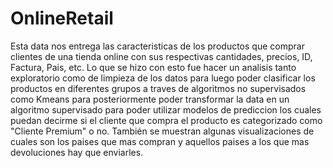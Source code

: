 # OnlineRetail
Esta data nos entrega las caracteristicas de los productos que comprar clientes de una tienda online con sus respectivas cantidades, precios, ID, Factura, Pais, etc. 
Lo que se hizo con esto fue hacer un analisis tanto exploratorio como de limpieza de los datos para luego poder clasificar los productos en diferentes grupos a traves de algoritmos no supervisados como Kmeans para posteriormente poder transformar la data en un algoritmo supervisado para poder utilizar modelos de prediccion los cuales puedan decirme si el cliente que compra el producto es categorizado como "Cliente Premium" o no. 
También se muestran algunas visualizaciones de cuales son los paises que mas compran y aquellos paises a los que mas devoluciones hay que enviarles. 
